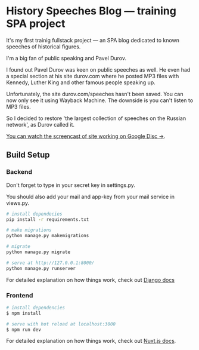 # History Speeches Blog — training SPA project

It's my first trainig fullstack project — an SPA blog dedicated to known speeches of historical figures.

I'm a big fan of public speaking and Pavel Durov. 

I found out Pavel Durov was keen on public speeches as well. He even had a special section at his site durov.com where he posted MP3 files with Kennedy, Luther King and other famous people speaking up.

Unfortunately, the site durov.com/speeches hasn't been saved. You can now only see it using Wayback Machine. The downside is you can't listen to MP3 files.

So I decided to restore 'the largest collection of speeches on the Russian network', as Durov called it. 

[You can watch the screencast of site working on Google Disc →](https://drive.google.com/file/d/1fj1SxhLKdCE5vUZ16jCP3Ksn8MXWxH_D/view?usp=sharing).
## Build Setup

### Backend
Don't forget to type in your secret key in settings.py.

You should also add your mail and app-key from your mail service in views.py.

```bash
# install dependecies
pip install -r requirements.txt

# make migrations
python manage.py makemigrations

# migrate
python manage.py migrate

# serve at http://127.0.0.1:8000/
python manage.py runserver
```
For detailed explanation on how things work, check out [Django docs](https://docs.djangoproject.com/en/4.1/)


### Frontend

```bash
# install dependencies
$ npm install

# serve with hot reload at localhost:3000
$ npm run dev
```

For detailed explanation on how things work, check out [Nuxt.js docs](https://nuxtjs.org).
